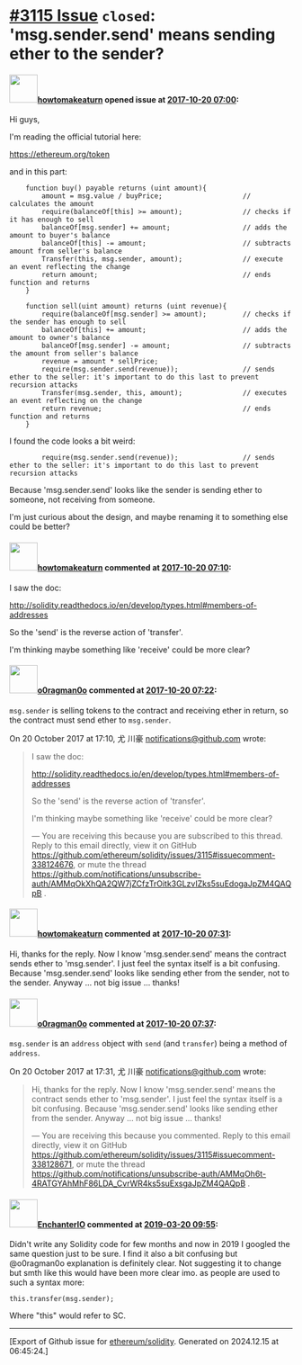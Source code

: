 # [\#3115 Issue](https://github.com/ethereum/solidity/issues/3115) `closed`: 'msg.sender.send' means sending ether to the sender?

#### <img src="https://avatars.githubusercontent.com/u/1255050?u=93e1db3d0797ef1eb7eac5e15704ef05976b095c&v=4" width="50">[howtomakeaturn](https://github.com/howtomakeaturn) opened issue at [2017-10-20 07:00](https://github.com/ethereum/solidity/issues/3115):

Hi guys,

I'm reading the official tutorial here:

https://ethereum.org/token

and in this part:

```
    function buy() payable returns (uint amount){
        amount = msg.value / buyPrice;                    // calculates the amount
        require(balanceOf[this] >= amount);               // checks if it has enough to sell
        balanceOf[msg.sender] += amount;                  // adds the amount to buyer's balance
        balanceOf[this] -= amount;                        // subtracts amount from seller's balance
        Transfer(this, msg.sender, amount);               // execute an event reflecting the change
        return amount;                                    // ends function and returns
    }

    function sell(uint amount) returns (uint revenue){
        require(balanceOf[msg.sender] >= amount);         // checks if the sender has enough to sell
        balanceOf[this] += amount;                        // adds the amount to owner's balance
        balanceOf[msg.sender] -= amount;                  // subtracts the amount from seller's balance
        revenue = amount * sellPrice;
        require(msg.sender.send(revenue));                // sends ether to the seller: it's important to do this last to prevent recursion attacks
        Transfer(msg.sender, this, amount);               // executes an event reflecting on the change
        return revenue;                                   // ends function and returns
    }
```

I found the code looks a bit weird:

```
        require(msg.sender.send(revenue));                // sends ether to the seller: it's important to do this last to prevent recursion attacks
```
Because 'msg.sender.send' looks like the sender is sending ether to someone, not receiving from someone.

I'm just curious about the design, and maybe renaming it to something else could be better?

#### <img src="https://avatars.githubusercontent.com/u/1255050?u=93e1db3d0797ef1eb7eac5e15704ef05976b095c&v=4" width="50">[howtomakeaturn](https://github.com/howtomakeaturn) commented at [2017-10-20 07:10](https://github.com/ethereum/solidity/issues/3115#issuecomment-338124676):

I saw the doc:

http://solidity.readthedocs.io/en/develop/types.html#members-of-addresses

So the 'send' is the reverse action of 'transfer'.

I'm thinking maybe something like 'receive' could be more clear?

#### <img src="https://avatars.githubusercontent.com/u/12790330?u=93f973ed85ec0c341023d85050ee1d3eb2be6679&v=4" width="50">[o0ragman0o](https://github.com/o0ragman0o) commented at [2017-10-20 07:22](https://github.com/ethereum/solidity/issues/3115#issuecomment-338126921):

`msg.sender` is selling tokens to the contract and receiving ether in
return, so the contract must send ether to `msg.sender`.

On 20 October 2017 at 17:10, 尤 川豪 <notifications@github.com> wrote:

> I saw the doc:
>
> http://solidity.readthedocs.io/en/develop/types.html#members-of-addresses
>
> So the 'send' is the reverse action of 'transfer'.
>
> I'm thinking maybe something like 'receive' could be more clear?
>
> —
> You are receiving this because you are subscribed to this thread.
> Reply to this email directly, view it on GitHub
> <https://github.com/ethereum/solidity/issues/3115#issuecomment-338124676>,
> or mute the thread
> <https://github.com/notifications/unsubscribe-auth/AMMqOkXhQA2QW7jZCfzTrOitk3GLzvIZks5suEdogaJpZM4QAQpB>
> .
>

#### <img src="https://avatars.githubusercontent.com/u/1255050?u=93e1db3d0797ef1eb7eac5e15704ef05976b095c&v=4" width="50">[howtomakeaturn](https://github.com/howtomakeaturn) commented at [2017-10-20 07:31](https://github.com/ethereum/solidity/issues/3115#issuecomment-338128671):

Hi, thanks for the reply. 
Now I know 'msg.sender.send' means the contract sends ether to 'msg.sender'.
I just feel the syntax itself is a bit confusing. 
Because 'msg.sender.send' looks like sending ether from the sender, not to the sender.
Anyway ... not big issue ... thanks!

#### <img src="https://avatars.githubusercontent.com/u/12790330?u=93f973ed85ec0c341023d85050ee1d3eb2be6679&v=4" width="50">[o0ragman0o](https://github.com/o0ragman0o) commented at [2017-10-20 07:37](https://github.com/ethereum/solidity/issues/3115#issuecomment-338129798):

`msg.sender` is an `address` object with `send` (and `transfer`) being a
method of `address`.

On 20 October 2017 at 17:31, 尤 川豪 <notifications@github.com> wrote:

> Hi, thanks for the reply.
> Now I know 'msg.sender.send' means the contract sends ether to
> 'msg.sender'.
> I just feel the syntax itself is a bit confusing.
> Because 'msg.sender.send' looks like sending ether from the sender.
> Anyway ... not big issue ... thanks!
>
> —
> You are receiving this because you commented.
> Reply to this email directly, view it on GitHub
> <https://github.com/ethereum/solidity/issues/3115#issuecomment-338128671>,
> or mute the thread
> <https://github.com/notifications/unsubscribe-auth/AMMqOh6t-4RATGYAhMhF86LDA_CvrWR4ks5suExsgaJpZM4QAQpB>
> .
>

#### <img src="https://avatars.githubusercontent.com/u/3595242?u=d0a5de6ca1e449c44b70f1f768646c53fb400bc6&v=4" width="50">[EnchanterIO](https://github.com/EnchanterIO) commented at [2019-03-20 09:55](https://github.com/ethereum/solidity/issues/3115#issuecomment-474761185):

Didn't write any Solidity code for few months and now in 2019 I googled the same question just to be sure. I find it also a bit confusing but @o0ragman0o explanation is definitely clear. Not suggesting it to change but smth like this would have been more clear imo. as people are used to such a syntax more:

```
this.transfer(msg.sender);
```

Where "this" would refer to SC.


-------------------------------------------------------------------------------



[Export of Github issue for [ethereum/solidity](https://github.com/ethereum/solidity). Generated on 2024.12.15 at 06:45:24.]
